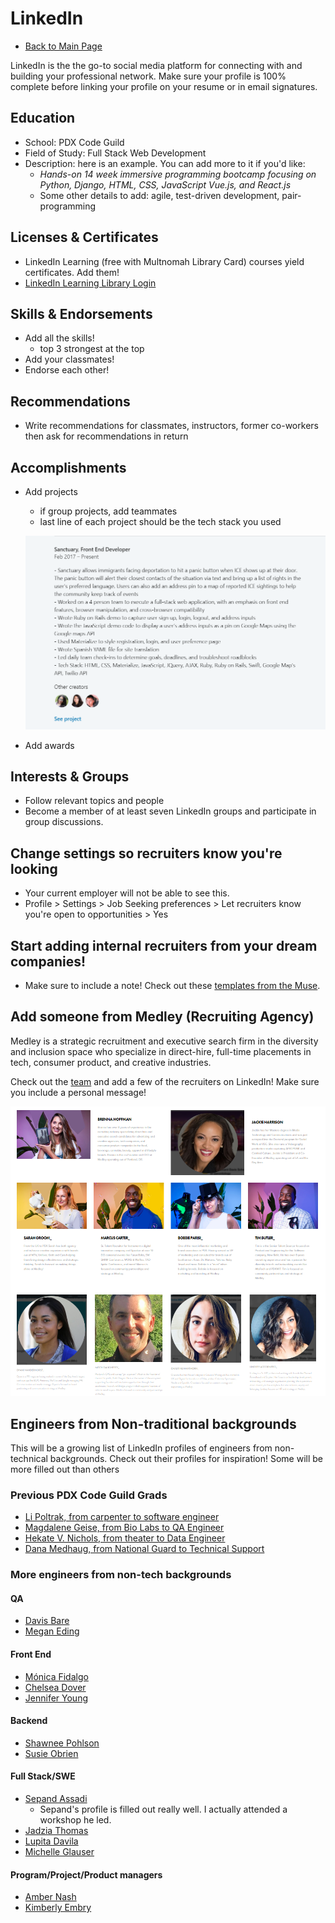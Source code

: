 # LinkedIn

- [Back to Main Page](https://github.com/PdxCodeGuild/career-guide)

LinkedIn is the the go-to social media platform for connecting with and building your professional network. Make sure your profile is 100% complete before linking your profile on your resume or in email signatures.

## Education
- School: PDX Code Guild
- Field of Study: Full Stack Web Development
- Description: here is an example. You can add more to it if you'd like:
  - _Hands-on 14 week immersive programming bootcamp focusing on Python, Django, HTML, CSS, JavaScript Vue.js, and React.js_
  - Some other details to add: agile, test-driven development, pair-programming

## Licenses & Certificates
- LinkedIn Learning (free with Multnomah Library Card) courses yield certificates. Add them!
- [LinkedIn Learning Library Login](https://www.lynda.com/portal/patron?org=multcolib.org)

## Skills & Endorsements
- Add all the skills!
  - top 3 strongest at the top
- Add your classmates!
- Endorse each other!

## Recommendations
- Write recommendations for classmates, instructors, former co-workers then ask for recommendations in return

## Accomplishments
- Add projects
  - if group projects, add teammates
  - last line of each project should be the tech stack you used

  ![](../resources/linkedin/group-project.PNG)

- Add awards

## Interests & Groups
- Follow relevant topics and people
- Become a member of at least seven LinkedIn groups and participate in group discussions.

## Change settings so recruiters know you're looking
- Your current employer will not be able to see this.
- Profile > Settings > Job Seeking preferences > Let recruiters know you're open to opportunities > Yes

## Start adding internal recruiters from your dream companies!
- Make sure to include a note! Check out these [templates from the Muse](https://www.themuse.com/advice/want-people-to-accept-your-linkedin-requests-use-these-10-templates).

## Add someone from Medley (Recruiting Agency)

Medley is a strategic recruitment and executive search firm in the diversity and inclusion space who specialize in direct-hire, full-time placements in tech, consumer product, and creative industries.

Check out the [team](https://medleyhire.com/intersectional-team) and add a few of the recruiters on LinkedIn! Make sure you include a personal message!

  ![](../resources/linkedin/medley.PNG)

## Engineers from Non-traditional backgrounds
This will be a growing list of LinkedIn profiles of engineers from non-technical backgrounds. Check out their profiles for inspiration! Some will be more filled out than others

### Previous PDX Code Guild Grads
- [Li Poltrak, from carpenter to software engineer](https://www.linkedin.com/in/li-poltorak/)
- [Magdalene Geise, from Bio Labs to QA Engineer](https://www.linkedin.com/in/magdalene-geise-17555b7/)
- [Hekate V. Nichols, from theater to Data Engineer](https://www.linkedin.com/in/katievnichols/)
- [Dana Medhaug, from National Guard to Technical Support](https://www.linkedin.com/in/dmedhaug/)

### More engineers from non-tech backgrounds

#### QA
- [Davis Bare](https://www.linkedin.com/in/davis-bare/)
- [Megan Eding](https://www.linkedin.com/in/meganeding/)

#### Front End
- [Mónica Fidalgo](https://www.linkedin.com/in/monicafidalgo/)
- [Chelsea Dover](https://www.linkedin.com/in/chelsea-dover/)
- [Jennifer Young](https://www.linkedin.com/in/jennifercyoung/)

#### Backend
- [Shawnee Pohlson](https://www.linkedin.com/in/shawneepohlson/)
- [Susie Obrien](https://www.linkedin.com/in/susieobrien7/)

#### Full Stack/SWE
- [Sepand Assadi](https://www.linkedin.com/in/sepandassadi/)
  - Sepand's profile is filled out really well. I actually attended a workshop he led.
- [Jadzia Thomas](https://www.linkedin.com/in/jadziahax/)
- [Lupita Davila](https://www.linkedin.com/in/davilalupita/)
- [Michelle Glauser](https://www.linkedin.com/in/michelleglauser/)

#### Program/Project/Product managers
- [Amber Nash](https://www.linkedin.com/in/ambernash/)
- [Kimberly Embry](https://www.linkedin.com/in/kimberly-embry-53346388/)
